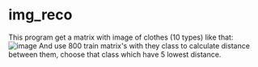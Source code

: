 # img_reco

This program get a matrix with image of clothes (10 types) like that:
![image](https://user-images.githubusercontent.com/39061220/58347200-86cab280-7e5d-11e9-8c9d-f1673efc375e.png)
And use 800 train matrix's with they class to calculate distance between them, choose that class which have 5 lowest distance.
